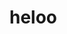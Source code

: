 <html>
  <head>
    <title>html</title>
  </head>
  <body>
    <h1> heloo</h1>
  </body>
  </html>
  
